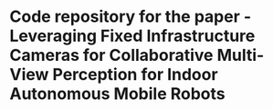 # Code repository for the paper - Leveraging Fixed Infrastructure Cameras for Collaborative Multi-View Perception for Indoor Autonomous Mobile Robots
